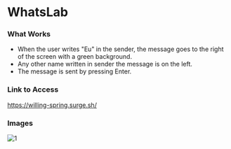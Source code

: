 # WhatsLab

### What Works

- When the user writes "Eu" in the sender, the message goes to the right of the screen with a green background.
- Any other name written in sender the message is on the left.
- The message is sent by pressing Enter.

### Link to Access
https://willing-spring.surge.sh/

### Images
![1](https://user-images.githubusercontent.com/102267210/178078037-351d5b62-0c68-432e-8283-14b6e42166b7.png)
